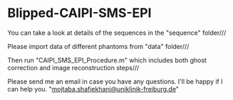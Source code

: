 # Blipped-CAIPI-SMS-EPI


You can take a look at details of the sequences in the "sequence" folder///


Please import data of different phantoms from "data" folder///


Then run "CAIPI_SMS_EPI_Procedure.m" which includes both ghost correction and image reconstruction steps///



Please send me an email in case you have any questions. I'll be happy if I can help you. "mojtaba.shafiekhani@uniklinik-freiburg.de"



